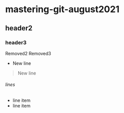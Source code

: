 # mastering-git-august2021
## header2
### header3

Removed2
Removed3
* New line
> New line
###### lines
- line item
- line item
